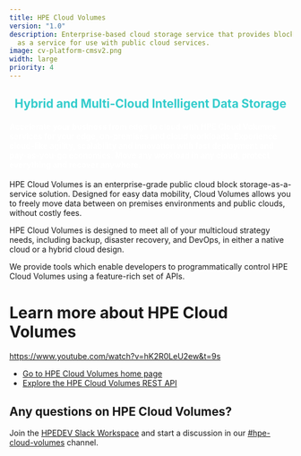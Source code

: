 ```yaml
---
title: HPE Cloud Volumes
version: "1.0"
description: Enterprise-based cloud storage service that provides block storage
  as a service for use with public cloud services.
image: cv-platform-cmsv2.png
width: large
priority: 4
---
```

<h2 style="text-align: center;"><span style="color: #33cccc;"><span class="text-gray-100 text-4xl font-light tracking-tight lg:font-thin leading-tighter lg:leading-none md:text-5xl lg:text-6xl xl:text-7xl" style="text-align: center;">Hybrid and Multi-Cloud Intelligent Data Storage</span></span></h2>
<h4 style="text-align: left;"><span style="color: #ffffff;">Accelerate your business from edge to cloud with HPE Cloud Volumes services for your edge, on-premises and cloud workloads. Experience cloud-like agility, scalability and innovation with fast deployment and pay-as-you-go economics. Move any workload in any cloud, protect everything and recover anywhere.</span></h4>

HPE Cloud Volumes is an enterprise-grade public cloud block storage-as-a-service solution. Designed for easy data mobility, Cloud Volumes allows you to freely move data between on premises environments and public clouds, without costly fees.



HPE Cloud Volumes is designed to meet all of your multicloud strategy needs, including backup, disaster recovery, and DevOps, in either a native cloud or a hybrid cloud design.



We provide tools which enable developers to programmatically control HPE Cloud Volumes using a feature-rich set of APIs.

# Learn more about HPE Cloud Volumes

https://www.youtube.com/watch?v=hK2R0LeU2ew&t=9s

* [Go to HPE Cloud Volumes home page](https://www.hpe.com/us/en/storage/cloud-volumes.html)
* [Explore the HPE Cloud Volumes REST API](https://docs.cloudvolumes.hpe.com/help/rest/api-overview/)

## Any questions on HPE Cloud Volumes?

Join the [HPEDEV Slack Workspace](https://slack.hpedev.io/) and start a discussion in our [#hpe-cloud-volumes](https://hpedev.slack.com/archives/CKCLL1E8Y) channel.